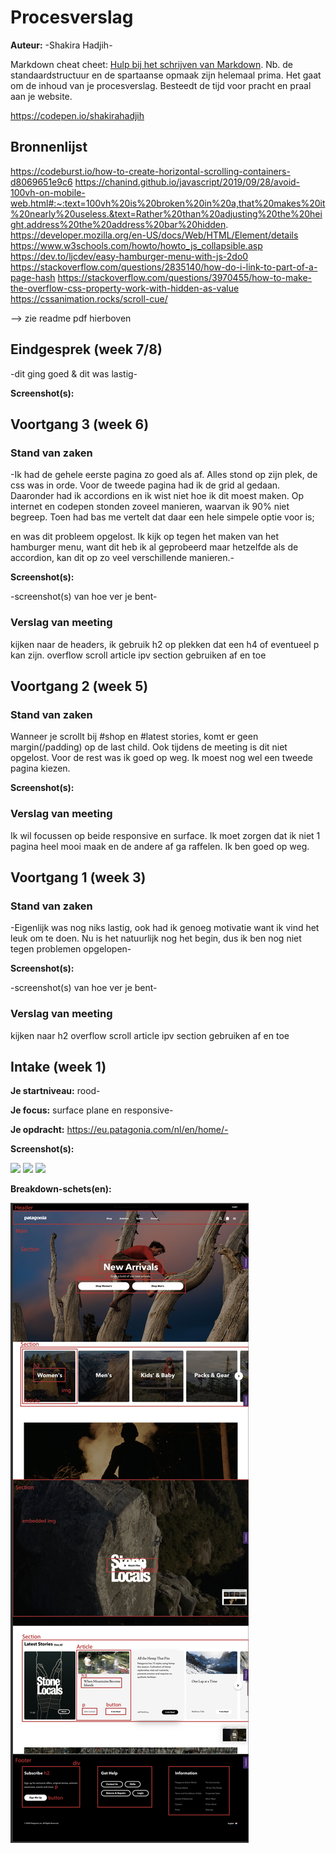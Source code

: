 # Procesverslag
**Auteur:** -Shakira Hadjih-

Markdown cheat cheet: [Hulp bij het schrijven van Markdown](https://github.com/adam-p/markdown-here/wiki/Markdown-Cheatsheet). Nb. de standaardstructuur en de spartaanse opmaak zijn helemaal prima. Het gaat om de inhoud van je procesverslag. Besteedt de tijd voor pracht en praal aan je website.

https://codepen.io/shakirahadjih

## Bronnenlijst
https://codeburst.io/how-to-create-horizontal-scrolling-containers-d8069651e9c6
https://chanind.github.io/javascript/2019/09/28/avoid-100vh-on-mobile-web.html#:~:text=100vh%20is%20broken%20in%20a,that%20makes%20it%20nearly%20useless.&text=Rather%20than%20adjusting%20the%20height,address%20the%20address%20bar%20hidden.
https://developer.mozilla.org/en-US/docs/Web/HTML/Element/details
https://www.w3schools.com/howto/howto_js_collapsible.asp
https://dev.to/ljcdev/easy-hamburger-menu-with-js-2do0
https://stackoverflow.com/questions/2835140/how-do-i-link-to-part-of-a-page-hash
https://stackoverflow.com/questions/3970455/how-to-make-the-overflow-css-property-work-with-hidden-as-value
https://cssanimation.rocks/scroll-cue/










--> zie readme pdf hierboven



















## Eindgesprek (week 7/8)

-dit ging goed & dit was lastig-

**Screenshot(s):**















## Voortgang 3 (week 6)

### Stand van zaken

-Ik had de gehele eerste pagina zo goed als af. Alles stond op zijn plek, de css was in orde. Voor de tweede pagina had ik de grid al gedaan. Daaronder had ik accordions en ik wist niet hoe ik dit moest maken. Op internet en codepen stonden zoveel manieren, waarvan ik 90% niet begreep. Toen had bas me vertelt dat daar een hele simpele optie voor is; <summary> en was dit probleem opgelost. Ik kijk op tegen het maken van het hamburger menu, want dit heb ik al geprobeerd maar hetzelfde als de accordion, kan dit op zo veel verschillende manieren.-

**Screenshot(s):**

-screenshot(s) van hoe ver je bent-

### Verslag van meeting

kijken naar de headers, ik gebruik h2 op plekken dat een h4 of eventueel p kan zijn. 
overflow scroll
article ipv section gebruiken af en toe

## Voortgang 2 (week 5)

### Stand van zaken

Wanneer je scrollt bij #shop en #latest stories, komt er geen margin(/padding) op de last child. Ook tijdens de meeting is dit niet opgelost. 
Voor de rest was ik goed op weg. Ik moest nog wel een tweede pagina kiezen.

**Screenshot(s):**







### Verslag van meeting

Ik wil focussen op beide responsive en surface. Ik moet zorgen dat ik niet 1 pagina heel mooi maak en de andere af ga raffelen. Ik ben goed op weg.

## Voortgang 1 (week 3)

### Stand van zaken

-Eigenlijk was nog niks lastig, ook had ik genoeg motivatie want ik vind het leuk om te doen. Nu is het natuurlijk nog het begin, dus ik ben nog niet tegen problemen opgelopen-

**Screenshot(s):**

-screenshot(s) van hoe ver je bent-



### Verslag van meeting

kijken naar h2
overflow scroll
article ipv section gebruiken af en toe


## Intake (week 1)

**Je startniveau:** rood-

**Je focus:** surface plane en responsive-

**Je opdracht:** https://eu.patagonia.com/nl/en/home/-

**Screenshot(s):**

<img src="images/Schermafbeelding%202020-09-03%20om%2013.23.54.png">
<img src="images/Schermafbeelding%202020-09-03%20om%2013.23.59.png">
<img src="images/Schermafbeelding%202020-09-03%20om%2013.24.04.png">

**Breakdown-schets(en):**

<img src="images/Schermafbeelding%202020-09-03%20om%2014.08.36.png">
